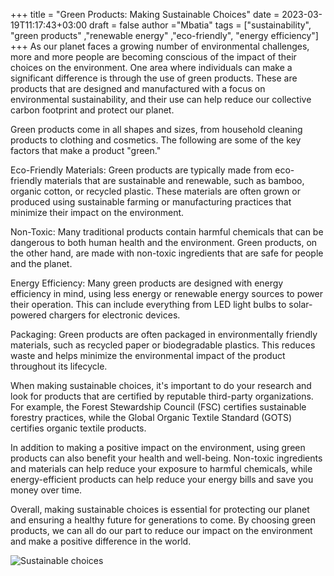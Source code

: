 +++
title = "Green Products: Making Sustainable Choices"
date = 2023-03-19T11:17:43+03:00
draft = false
author ="Mbatia"
tags = ["sustainability", "green products" ,"renewable energy" ,"eco-friendly", "energy efficiency"]
+++
As our planet faces a growing number of environmental challenges, more and more people are becoming conscious of the impact of their choices on the environment. One area where individuals can make a significant difference is through the use of green products. These are products that are designed and manufactured with a focus on environmental sustainability, and their use can help reduce our collective carbon footprint and protect our planet.

Green products come in all shapes and sizes, from household cleaning products to clothing and cosmetics. The following are some of the key factors that make a product "green."

Eco-Friendly Materials: Green products are typically made from eco-friendly materials that are sustainable and renewable, such as bamboo, organic cotton, or recycled plastic. These materials are often grown or produced using sustainable farming or manufacturing practices that minimize their impact on the environment.

Non-Toxic: Many traditional products contain harmful chemicals that can be dangerous to both human health and the environment. Green products, on the other hand, are made with non-toxic ingredients that are safe for people and the planet.

Energy Efficiency: Many green products are designed with energy efficiency in mind, using less energy or renewable energy sources to power their operation. This can include everything from LED light bulbs to solar-powered chargers for electronic devices.

Packaging: Green products are often packaged in environmentally friendly materials, such as recycled paper or biodegradable plastics. This reduces waste and helps minimize the environmental impact of the product throughout its lifecycle.

When making sustainable choices, it's important to do your research and look for products that are certified by reputable third-party organizations. For example, the Forest Stewardship Council (FSC) certifies sustainable forestry practices, while the Global Organic Textile Standard (GOTS) certifies organic textile products.

In addition to making a positive impact on the environment, using green products can also benefit your health and well-being. Non-toxic ingredients and materials can help reduce your exposure to harmful chemicals, while energy-efficient products can help reduce your energy bills and save you money over time.

Overall, making sustainable choices is essential for protecting our planet and ensuring a healthy future for generations to come. By choosing green products, we can all do our part to reduce our impact on the environment and make a positive difference in the world.

![Sustainable choices](https://www.shutterstock.com/image-vector/father-walking-kids-holding-baby-boy-1092927908)
